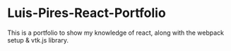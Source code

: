 # Luis-Pires-React-Portfolio
This is a portfolio to show my knowledge of react, along with the webpack setup &amp; vtk.js library. 
